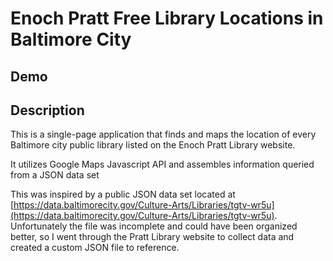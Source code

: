 # Enoch Pratt Free Library Locations in Baltimore City

## Demo

## Description
This is a single-page application that finds and maps the location of every Baltimore city public library listed on the Enoch Pratt Library website.

It utilizes Google Maps Javascript API and assembles information queried from a JSON data set

This was inspired by a public JSON data set located at [https://data.baltimorecity.gov/Culture-Arts/Libraries/tgtv-wr5u](https://data.baltimorecity.gov/Culture-Arts/Libraries/tgtv-wr5u). Unfortunately the file was incomplete and could have been organized better, so I went through the Pratt Library website to collect data and created a custom JSON file to reference.